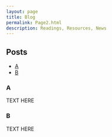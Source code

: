 ```yaml
---
layout: page
title: Blog
permalink: Page2.html
description: Readings, Resources, News
---
```


## Posts

- [A](#A)
- [B](#B)

### A

TEXT HERE

### B

TEXT HERE
